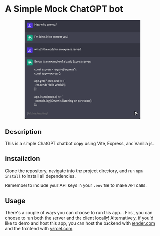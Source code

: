 # A Simple Mock ChatGPT bot

<p align="center">
    <img src="./img/chatbot_preview.png" width="75%" height="75%" align="center">
</p>


## Description
This is a simple ChatGPT chatbot copy using Vite, Express, and Vanilla js.

## Installation
Clone the repository, navigate into the project directory, and run `npm install` to install all dependencies.

Remember to include your API keys in your `.env` file to make API calls.

## Usage
There's a couple of ways you can choose to run this app... First, you can choose to run both the server and the client locally! Alternatively, if you'd like to demo and host this app, you can host the backend with [render.com](https://render.com/) and the frontend with [vercel.com](https://vercel.com/).